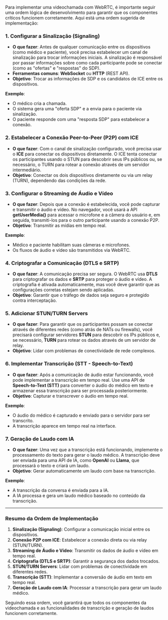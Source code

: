 Para implementar uma videochamada com WebRTC, é importante seguir uma ordem lógica de desenvolvimento para garantir que os componentes críticos funcionem corretamente. Aqui está uma ordem sugerida de implementação:

### 1. **Configurar a Sinalização (Signaling)**
   - **O que fazer**: Antes de qualquer comunicação entre os dispositivos (como médico e paciente), você precisa estabelecer um canal de sinalização para trocar informações iniciais. A sinalização é responsável por passar informações sobre como cada participante pode se conectar (como as "ofertas" e "respostas" do SDP).
   - **Ferramentas comuns**: **WebSocket** ou **HTTP** (REST API).
   - **Objetivo**: Trocar as informações de SDP e os candidatos de ICE entre os dispositivos.
   
   **Exemplo**:
   - O médico cria a chamada.
   - O sistema gera uma "oferta SDP" e a envia para o paciente via sinalização.
   - O paciente responde com uma "resposta SDP" para estabelecer a conexão.

### 2. **Estabelecer a Conexão Peer-to-Peer (P2P) com ICE**
   - **O que fazer**: Com o canal de sinalização configurado, você precisa usar o **ICE** para conectar os dispositivos diretamente. O ICE tenta conectar os participantes usando o STUN para descobrir seus IPs públicos ou, se necessário, o TURN para rotear a conexão através de um servidor intermediário.
   - **Objetivo**: Conectar os dois dispositivos diretamente ou via um relay (TURN), dependendo das condições da rede.

### 3. **Configurar o Streaming de Áudio e Vídeo**
   - **O que fazer**: Depois que a conexão é estabelecida, você pode capturar e transmitir o áudio e vídeo. No navegador, você usará a API **getUserMedia()** para acessar o microfone e a câmera do usuário e, em seguida, transmiti-los para o outro participante usando a conexão P2P.
   - **Objetivo**: Transmitir as mídias em tempo real.
   
   **Exemplo**:
   - Médico e paciente habilitam suas câmeras e microfones.
   - Os fluxos de áudio e vídeo são transmitidos via WebRTC.

### 4. **Criptografar a Comunicação (DTLS e SRTP)**
   - **O que fazer**: A comunicação precisa ser segura. O WebRTC usa **DTLS** para criptografar os dados e **SRTP** para proteger o áudio e vídeo. A criptografia é ativada automaticamente, mas você deve garantir que as configurações corretas estejam sendo aplicadas.
   - **Objetivo**: Garantir que o tráfego de dados seja seguro e protegido contra interceptação.

### 5. **Adicionar STUN/TURN Servers**
   - **O que fazer**: Para garantir que os participantes possam se conectar através de diferentes redes (como atrás de NATs ou firewalls), você precisará configurar servidores **STUN** para descobrir os IPs públicos e, se necessário, **TURN** para rotear os dados através de um servidor de relay.
   - **Objetivo**: Lidar com problemas de conectividade de rede complexos.

### 6. **Implementar Transcrição (STT - Speech-to-Text)**
   - **O que fazer**: Após a comunicação de áudio estar funcionando, você pode implementar a transcrição em tempo real. Use uma API de **Speech-to-Text (STT)** para converter o áudio do médico em texto e armazenar essa transcrição para ser processada posteriormente.
   - **Objetivo**: Capturar e transcrever o áudio em tempo real.
   
   **Exemplo**:
   - O áudio do médico é capturado e enviado para o servidor para ser transcrito.
   - A transcrição aparece em tempo real na interface.

### 7. **Geração de Laudo com IA**
   - **O que fazer**: Uma vez que a transcrição está funcionando, implemente o processamento do texto para gerar o laudo médico. A transcrição deve ser enviada para uma API de IA, como **OpenAI** ou **Llama**, que processará o texto e criará um laudo.
   - **Objetivo**: Gerar automaticamente um laudo com base na transcrição.
   
   **Exemplo**:
   - A transcrição da conversa é enviada para a IA.
   - A IA processa e gera um laudo médico baseado no conteúdo da transcrição.

---

### **Resumo da Ordem de Implementação**
1. **Sinalização (Signaling)**: Configurar a comunicação inicial entre os dispositivos.
2. **Conexão P2P com ICE**: Estabelecer a conexão direta ou via relay (STUN/TURN).
3. **Streaming de Áudio e Vídeo**: Transmitir os dados de áudio e vídeo em tempo real.
4. **Criptografia (DTLS e SRTP)**: Garantir a segurança dos dados trocados.
5. **STUN/TURN Servers**: Lidar com problemas de conectividade em diferentes redes.
6. **Transcrição (STT)**: Implementar a conversão de áudio em texto em tempo real.
7. **Geração de Laudo com IA**: Processar a transcrição para gerar um laudo médico.

Seguindo essa ordem, você garantirá que todos os componentes da videochamada e as funcionalidades de transcrição e geração de laudos funcionem corretamente.
